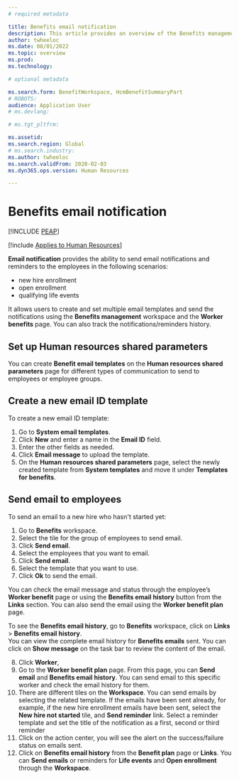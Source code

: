 ```yaml
---
# required metadata

title: Benefits email notification
description: This article provides an overview of the Benefits management email notification feature in Dynamics 365 Human Resources. 
author: twheeloc  
ms.date: 08/01/2022
ms.topic: overview
ms.prod: 
ms.technology: 

# optional metadata

ms.search.form: BenefitWorkspace, HcmBenefitSummaryPart
# ROBOTS: 
audience: Application User
# ms.devlang: 

# ms.tgt_pltfrm: 

ms.assetid: 
ms.search.region: Global
# ms.search.industry: 
ms.author: twheeloc
ms.search.validFrom: 2020-02-03
ms.dyn365.ops.version: Human Resources

---
```


# Benefits email notification


[!INCLUDE [PEAP](../includes/peap-2.md)]

[!include [Applies to Human Resources](../includes/applies-to-hr.md)]

**Email notification** provides the ability to send email notifications and reminders to the employees in the following scenarios:
 - new hire enrollment 
 - open enrollment 
 - qualifying life events 

It allows users to create and set multiple email templates and send the notifications using the **Benefits management** workspace and the **Worker benefits** page. You can also track the notifications/reminders history. 

## Set up Human resources shared parameters

You can create **Benefit email templates** on the **Human resources shared parameters** page for different types of communication to send to employees or employee groups. 

## Create a new email ID template

To create a new email ID template:
1. Go to **System email templates**.
2. Click **New** and enter a name in the **Email ID** field.
3. Enter the other fields as needed.
4. Click **Email message** to upload the template. 
5. On the **Human resources shared parameters** page, select the newly created template from **System templates** and move it under **Templates for benefits**. 

## Send email to employees

To send an email to a new hire who hasn't started yet:
1. Go to **Benefits** workspace.
2. Select the tile for the group of employees to send email.
3. Click **Send email**.
4. Select the employees that you want to email.
5. Click **Send email**.
6. Select the template that you want to use.
7. Click **Ok** to send the email.

You can check the email message and status through the employee’s **Worker benefit** page or using the **Benefits email history** button from the **Links** section. You can also send the email using the **Worker benefit plan** page.  
 
To see the **Benefits email history**, go to **Benefits** workspace, click on **Links** > **Benefits email history**.   
You can view the complete email history for **Benefits emails** sent. You can click on **Show message** on the task bar to review the content of the email.  

8. Click **Worker**, 
9. Go to the **Worker benefit plan** page. From this page, you can **Send email** and **Benefits email history**. You can send email to this specific worker and check the email history for them.  
10. There are different tiles on the **Workspace**. You can send emails by selecting the related template. If the emails have been sent already, for example, if the new hire enrollment emails have been sent, select the **New hire not started** tile, and **Send reminder** link. Select a reminder template and set the title of the notification as a first, second or third reminder  
11. Click on the action center, you will see the alert on the success/failure status on emails sent.  
12. Click on **Benefits email history** from the **Benefit plan** page or **Links**. You can **Send emails** or reminders for **Life events** and **Open enrollment** through the **Workspace**. 



